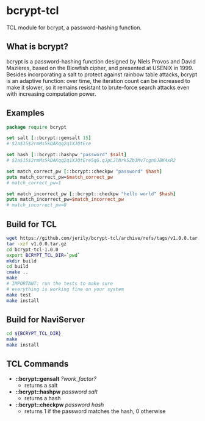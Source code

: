 # bcrypt-tcl

TCL module for bcrypt, a password-hashing function.

## What is bcrypt?

bcrypt is a password-hashing function designed by Niels Provos
and David Mazières, based on the Blowfish cipher, and presented
at USENIX in 1999. Besides incorporating a salt to protect against
rainbow table attacks, bcrypt is an adaptive function: over time,
the iteration count can be increased to make it slower,
so it remains resistant to brute-force search attacks even with
increasing computation power.

## Examples

```tcl
package require bcrypt

set salt [::bcrypt::gensalt 15]
# $2a$15$2rmMs5kDAKqq2q1XJQtEre

set hash [::bcrypt::hashpw "password" $salt]
# $2a$15$2rmMs5kDAKqq2q1XJQtEre5qG.qJpLJlNrk5Zb3Mv7cgn0JBK4xR2

set match_correct_pw [::bcrypt::checkpw "password" $hash]
puts match_correct_pw=$match_correct_pw
# match_correct_pw=1

set match_incorrect_pw [::bcrypt::checkpw "hello world" $hash]
puts match_incorrect_pw=$match_incorrect_pw
# match_incorrect_pw=0

```

## Build for TCL
    
```bash
wget https://github.com/jerily/bcrypt-tcl/archive/refs/tags/v1.0.0.tar.gz
tar -xzf v1.0.0.tar.gz
cd bcrypt-tcl-1.0.0
export BCRYPT_TCL_DIR=`pwd`
mkdir build
cd build
cmake ..
make
# IMPORTANT: run the tests to make sure
# everything is working fine on your system
make test
make install
```

## Build for NaviServer

```bash
cd ${BCRYPT_TCL_DIR}
make
make install
```


## TCL Commands

* **::bcrypt::gensalt** *?work_factor?*
  - returns a salt
* **::bcrypt::hashpw** *password salt*
  - returns a hash
* **::bcrypt::checkpw** *password hash*
  - returns 1 if the password matches the hash, 0 otherwise
